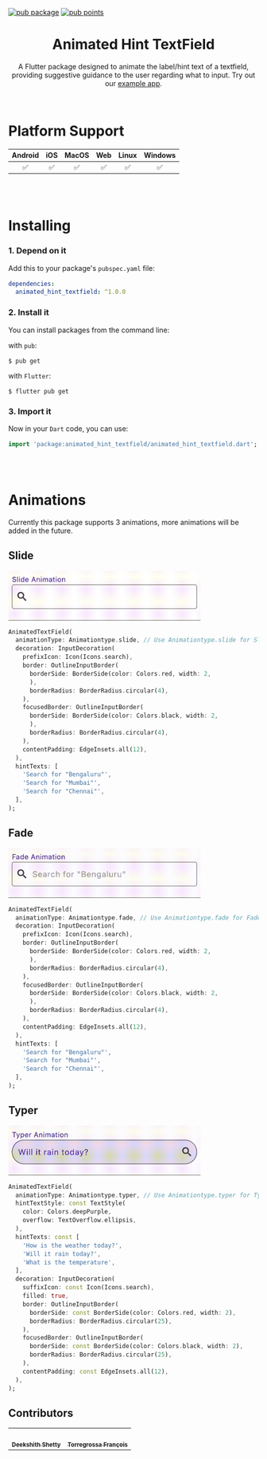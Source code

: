 [![pub package](https://img.shields.io/pub/v/animated_hint_textfield.svg)](https://pub.dev/packages/animated_hint_textfield)
[![pub points](https://img.shields.io/pub/points/animated_hint_textfield?color=2E8B57&label=pub%20points)](https://pub.dev/packages/animated_hint_textfield/score)

<h1 align="center">Animated Hint TextField</h1>

<p align="center">A Flutter package designed to animate the label/hint text of a textfield, providing suggestive guidance to the user regarding what to input. Try out our <a href="https://deekshithx.github.io/animated_hint_textfield/">example app</a>.</p><br>

# Platform Support

| Android | iOS | MacOS | Web | Linux | Windows |
| :-----: | :-: | :---: | :-: | :---: | :-----: |
|   ✅    | ✅  |  ✅   | ✅  |  ✅   |   ✅    |

<br><br>

# Installing

### 1. Depend on it

Add this to your package's `pubspec.yaml` file:

```yaml
dependencies:
  animated_hint_textfield: ^1.0.0
```

### 2. Install it

You can install packages from the command line:

with `pub`:

```
$ pub get
```

with `Flutter`:

```
$ flutter pub get
```

### 3. Import it

Now in your `Dart` code, you can use:

```dart
import 'package:animated_hint_textfield/animated_hint_textfield.dart';
```

<br><br>

# Animations

Currently this package supports 3 animations, more animations will be added in the future.

## Slide

<img src="https://github.com/deekshithx/animated_hint_textfield/blob/master/showcase/slide.gif?raw=true" align = "top" height = "100px">

```dart
AnimatedTextField(
  animationType: Animationtype.slide, // Use Animationtype.slide for Slide animations
  decoration: InputDecoration(
    prefixIcon: Icon(Icons.search),
    border: OutlineInputBorder(
      borderSide: BorderSide(color: Colors.red, width: 2,
      ),
      borderRadius: BorderRadius.circular(4),
    ),
    focusedBorder: OutlineInputBorder(
      borderSide: BorderSide(color: Colors.black, width: 2,
      ),
      borderRadius: BorderRadius.circular(4),
    ),
    contentPadding: EdgeInsets.all(12),
  ),
  hintTexts: [
    'Search for "Bengaluru"',
    'Search for "Mumbai"',
    'Search for "Chennai"',
  ],
);
```

## Fade

<img src="https://github.com/deekshithx/animated_hint_textfield/blob/master/showcase/fade.gif?raw=true" align = "top" height = "100px">

```dart
AnimatedTextField(
  animationType: Animationtype.fade, // Use Animationtype.fade for Fade animations
  decoration: InputDecoration(
    prefixIcon: Icon(Icons.search),
    border: OutlineInputBorder(
      borderSide: BorderSide(color: Colors.red, width: 2,
      ),
      borderRadius: BorderRadius.circular(4),
    ),
    focusedBorder: OutlineInputBorder(
      borderSide: BorderSide(color: Colors.black, width: 2,
      ),
      borderRadius: BorderRadius.circular(4),
    ),
    contentPadding: EdgeInsets.all(12),
  ),
  hintTexts: [
    'Search for "Bengaluru"',
    'Search for "Mumbai"',
    'Search for "Chennai"',
  ],
);
```

## Typer

<img src="https://github.com/deekshithx/animated_hint_textfield/blob/master/showcase/typer.gif?raw=true" align = "top" height = "100px">

```dart
AnimatedTextField(
  animationType: Animationtype.typer, // Use Animationtype.typer for Type Write Style animations
  hintTextStyle: const TextStyle(
    color: Colors.deepPurple,
    overflow: TextOverflow.ellipsis,
  ),
  hintTexts: const [
    'How is the weather today?',
    'Will it rain today?',
    'What is the temperature',
  ],
  decoration: InputDecoration(
    suffixIcon: const Icon(Icons.search),
    filled: true,
    border: OutlineInputBorder(
      borderSide: const BorderSide(color: Colors.red, width: 2),
      borderRadius: BorderRadius.circular(25),
    ),
    focusedBorder: OutlineInputBorder(
      borderSide: const BorderSide(color: Colors.black, width: 2),
      borderRadius: BorderRadius.circular(25),
    ),
    contentPadding: const EdgeInsets.all(12),
  ),
);
```


## Contributors

<table>
  <tr>
    <td align="center"><a href="https://github.com/deekshithx"><img src="https://avatars.githubusercontent.com/u/61501737?v=4" width="100px;" alt=""/><br /><sub><b>Deekshith Shetty</b></sub></a></td>
    <td align="center"><a href="https://github.com/ftorregrossa"><img src="https://avatars.githubusercontent.com/u/22346938?v=4" width="100px;" alt=""/><br /><sub><b>
Torregrossa François</b></sub></a></td>

  </tr>
</table>